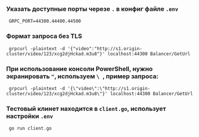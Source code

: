 ### Указать доступные порты черезе `.` в конфиг файле `.env`
```shell
 GRPC_PORT=44300.44400.44500
```
### Формат запроса без TLS
```shell
 grpcurl -plaintext -d '{"video":"http://s1.origin-cluster/video/123/xcg2djHckad.m3u8"}' localhost:44300 Balancer/GetUrl
```
### При использование консоли PowerShell, нужно экранировать `"`, используем `\ `, пример запроса:
```shell
 grpcurl -plaintext -d '{\"video\":\"http://s1.origin-cluster/video/123/xcg2djHckad.m3u8\"}' localhost:44300 Balancer/GetUrl
```
### Тестовый клинет находится в `client.go`, использует настройки `.env`
```shell
 go run client.go
```
